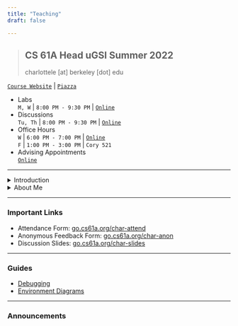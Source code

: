 ```yaml
---
title: "Teaching"
draft: false

---
```





> ## CS 61A Head uGSI  Summer 2022
> charlottele [at] berkeley [dot] edu


[`Course Website`](https://cs61a.org/) | [`Piazza`](https://piazza.com/class/l3b5tbgw9il4kj)


- Labs \
`M, W` | `8:00 PM - 9:30 PM` | [`Online`](https://oh.cs61a.org/charlotte)
- Discussions \
`Tu, Th` | `8:00 PM - 9:30 PM` | [`Online`](https://oh.cs61a.org/charlotte)
- Office Hours \
`W` | `6:00 PM - 7:00 PM` | [`Online`](https://oh.cs61a.org/appointments)  
`F` | `1:00 PM - 3:00 PM` | `Cory 521`
- Advising Appointments \
[`Online`](http://go.cs61a.org/adv-charlotte)

---

<details>
  <summary>Introduction</summary>

> Welcome to CS 61A! 

</details>


<details>
  <summary>About Me</summary>
  
  > Welcome to CS 61A! 

</details>



---

### Important Links

- Attendance Form: [go.cs61a.org/char-attend](https://go.cs61a.org/char-attend)
- Anonymous Feedback Form: [go.cs61a.org/char-anon](https://go.cs61a.org/char-anon)
- Discussion Slides: [go.cs61a.org/char-slides](https://go.cs61a.org/char-slides)


---
### Guides
- [Debugging]()
- [Environment Diagrams]()
---

### Announcements


